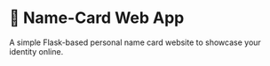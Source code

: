# 🪪 Name-Card Web App

A simple Flask-based personal name card website to showcase your identity online.
